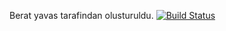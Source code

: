 Berat yavas tarafindan olusturuldu.
[![Build Status](https://travis-ci.org/beratyavas19/my-app.svg?branch=master)](https://travis-ci.org/beratyavas19/mybund-app)